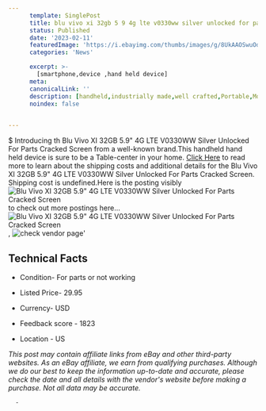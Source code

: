 ```yaml
---
      template: SinglePost
      title: blu vivo xi 32gb 5 9 4g lte v0330ww silver unlocked for parts cracked screen
      status: Published
      date: '2023-02-11'
      featuredImage: 'https://i.ebayimg.com/thumbs/images/g/8UkAAOSwuOdjo7o6/s-l225.jpg'
      categories: 'News'

      excerpt: >-
        [smartphone,device ,hand held device]
      meta:
      canonicalLink: ''
      description: [handheld,industrially made,well crafted,Portable,Mobile,Compact,Convenient,Lightweight,Maneuverable,Man-portable,Miniature,Carriable,Hand-held,Light,Holdable,Transportable,Mobile device,Pocket-sized,On-the-go,Wireless,Cordless,Compact size,Convenient size, smartphone,device ,hand held device]
      noindex: false
      

---
```

$
      Introducing th Blu Vivo XI 32GB 5.9" 4G LTE V0330WW Silver Unlocked For Parts Cracked Screen from a well-known brand.This handheld hand held device is sure to be a Table-center in your home. [Click Here](https://www.ebay.com/itm/225311867421?hash=item3475a2421d%3Ag%3A8UkAAOSwuOdjo7o6&mkevt=1&mkcid=1&mkrid=711-53200-19255-0&campid=%253CePNCampaignId%253E&customid=%253CreferenceId%253E&toolid=10049) to read more to learn about the shipping costs and additional details for the Blu Vivo XI 32GB 5.9" 4G LTE V0330WW Silver Unlocked For Parts Cracked Screen. Shipping cost is undefined.Here is the posting visibly ![Blu Vivo XI 32GB 5.9" 4G LTE V0330WW Silver Unlocked For Parts Cracked Screen](https://i.ebayimg.com/thumbs/images/g/8UkAAOSwuOdjo7o6/s-l225.jpg) to check out more postings here... ![Blu Vivo XI 32GB 5.9" 4G LTE V0330WW Silver Unlocked For Parts Cracked Screen](https://i.ebayimg.com/images/g/8UkAAOSwuOdjo7o6/s-l1600.jpg), ![check vendor page](https://origin-galleryplus.ebayimg.com/ws/web/225311867421_2_0_1/225x225.jpg,https://origin-galleryplus.ebayimg.com/ws/web/225311867421_3_0_1/225x225.jpg,https://origin-galleryplus.ebayimg.com/ws/web/225311867421_4_0_1/225x225.jpg)'

      

 ## Technical Facts 



     
      

 - Condition- For parts or not working 


      

 - Listed Price- 29.95 


      

 - Currency- USD 


      

 - Feedback score - 1823 


      

 - Location - US 


      
      

 *_This post may contain affiliate links from eBay and other third-party websites. As an eBay affiliate, we earn from qualifying purchases. Although we do our best to keep the information up-to-date and accurate, please check the date and all details with the vendor's website before making a purchase. Not all data may be accurate._*




      -
